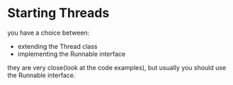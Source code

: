 # Starting Threads

you have a choice between:
* extending the Thread class
* implementing the Runnable interface

they are very close(look at the code examples), but usually you should use the Runnable interface.